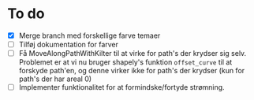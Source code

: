 # To do

- [x] Merge branch med forskellige farve temaer
- [ ] Tilføj dokumentation for farver
- [ ] Få MoveAlongPathWithKilter til at virke for path's der krydser sig selv. Problemet er at vi nu bruger shapely's funktion `offset_curve` til at forskyde path'en, og denne virker ikke for path's der krydser (kun for path's der har areal 0)
- [ ] Implementer funktionalitet for at formindske/fortyde strømning.
